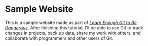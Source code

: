<!-- ~/repos/website/README.md
 -->
# Sample Website

This is a sample website made as part of [*Learn Enough Git to Be Dangerous*](https://www.learnenough.com/git-tutorial). After finishing this tutorial, I'll be able to use Git to track changes in projects, back up data, share my work with others, and collaborate with programmers and other users of Git. 